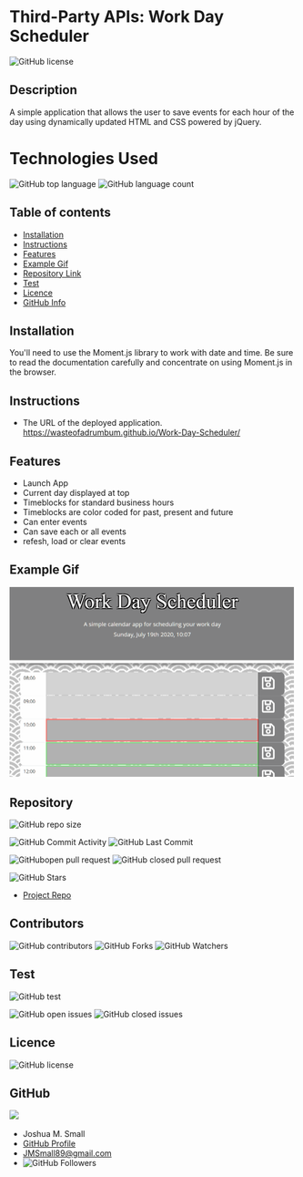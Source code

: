 # **Third-Party APIs: Work Day Scheduler**

![GitHub license](https://img.shields.io/badge/Made%20by-%40WasteOfADrumBum-green)

## Description

A simple application that allows the user to save events for each hour of the day using dynamically updated HTML and CSS powered by jQuery.

# Technologies Used

![GitHub top language](https://img.shields.io/github/languages/top/WasteOfADrumBum/Work-Day-Scheduler?color=green&logo=github&logoColor=green)
![GitHub language count](https://img.shields.io/github/languages/count/WasteOfADrumBum/Work-Day-Scheduler?color=green&logo=github&logoColor=green)

## Table of contents

- [Installation](#installation)
- [Instructions](#instructions)
- [Features](#features)
- [Example Gif](#example-gif)
- [Repository Link](#Repository)
- [Test](#Test)
- [Licence](#Licence)
- [GitHub Info](#GitHub)

## Installation

You'll need to use the Moment.js library to work with date and time. Be sure to read the documentation carefully and concentrate on using Moment.js in the browser.

## Instructions

- The URL of the deployed application.
  https://wasteofadrumbum.github.io/Work-Day-Scheduler/

## Features

- Launch App
- Current day displayed at top
- Timeblocks for standard business hours
- Timeblocks are color coded for past, present and future
- Can enter events
- Can save each or all events
- refesh, load or clear events

## Example Gif

<img src="assets\images\workdayscheduler.gif" width="500" />

## Repository

![GitHub repo size](https://img.shields.io/github/repo-size/WasteOfADrumBum/Work-Day-Scheduler?logo=github)

![GitHub Commit Activity](https://img.shields.io/github/commit-activity/m/WasteOfADrumBum/Work-Day-Scheduler)
![GitHub Last Commit](https://img.shields.io/github/last-commit/WasteOfADrumBum/Work-Day-Scheduler)

![GitHubopen pull request](https://img.shields.io/github/issues-pr/WasteOfADrumBum/Work-Day-Scheduler)
![GitHub closed pull request](https://img.shields.io/github/issues-pr-closed/WasteOfADrumBum/Work-Day-Scheduler)

![GitHub Stars](https://img.shields.io/github/stars/WasteOfADrumBum/Work-Day-Scheduler?style=social)

- [Project Repo](https://github.com/WasteOfADrumBum/Work-Day-Scheduler)

## Contributors

![GitHub contributors](https://img.shields.io/github/contributors/WasteOfADrumBum/Work-Day-Scheduler)
![GitHub Forks](https://img.shields.io/github/forks/WasteOfADrumBum/Work-Day-Scheduler?label=Fork)
![GitHub Watchers](https://img.shields.io/github/watchers/WasteOfADrumBum/Work-Day-Scheduler?label=Watch)

## Test

![GitHub test](https://img.shields.io/badge/test-100%25-success)

![GitHub open issues](https://img.shields.io/github/issues/WasteOfADrumBum/Work-Day-Scheduler)
![GitHub closed issues](https://img.shields.io/github/issues-closed/WasteOfADrumBum/Work-Day-Scheduler)

## Licence

![GitHub license](https://img.shields.io/badge/license-MIT-blue.svg)

## GitHub

<img src="https://avatars0.githubusercontent.com/u/66432859?v=4" width="250" />

- Joshua M. Small
- [GitHub Profile](https://github.com/WasteOfADrumBum)
- <JMSmall89@gmail.com>
- ![GitHub Followers](https://img.shields.io/github/followers/WasteOfADrumBum?label=Follow)
